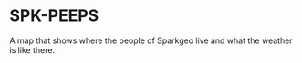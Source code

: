 # SPK-PEEPS

A map that shows where the people of Sparkgeo live and what the weather is like there.
